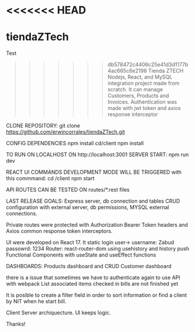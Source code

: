 <<<<<<< HEAD
=======
# tiendaZTech
Test

>>>>>>> db578472c4406c25e41d3d1177b4ac665c6e2198
Tienda ZTECH
Nodejs, React, and MySQL integration project made from scratch. It can manage Customers, Products and Invoices. Authentication was made with jwt token and axios response interceptor

CLONE REPOSITORY:
git clone https://github.com/erwincorrales/tiendaZTech.git


CONFIG DEPENDENCIES
npm install
cd/client npm install

TO RUN ON LOCALHOST ON http://localhost:3001
SERVER START: npm run dev 


REACT UI COMMANDS
DEVELOPMENT MODE WILL BE TRIGGERED with this commmand:
cd /client   npm start


API ROUTES CAN BE TESTED ON 
routes/*.rest files


LAST RELEASE GOALS:
Express server, db connection and tables CRUD configuration with external server, db permissions, MYSQL external connections.

Private routes were protected with Authorization Bearer Token headers and Axios common response token interceptors.

UI were developed on React 17.
It static login user-> username: Zabud  passowrd: 1234
Router: react-router-dom using usehistory and history push
Functional Components with useState and useEffect functions

DASHBOARDS:
Products dashboard and CRUD
Customer dashboard


there is a issue that sometimes we have to authenticate again to use API with webpack
List associated items checked in bills are not finished yet

It is posible to create a filter field in order to sort information or find a client by NIT when he start bill.

Client Server archiquecture. UI keeps logic.

Thanks!



